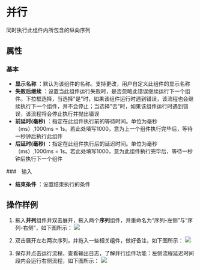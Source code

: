 # 并行

同时执行此组件内所包含的纵向序列

## 属性
### 基本
- **显示名称** ：默认为该组件的名称。支持更改，用户自定义此组件的显示名称
- **失败后继续** ：设置当此组件运行失败时，是否忽略此错误继续运行下一个组件。下拉框选择，当选择"是"时，如果该组件运行时遇到错误，该流程也会继续执行下一个组件，并不会停止；当选择"否"时，如果该组件运行时遇到错误，该流程将会停止执行并抛出错误
- **前延时(毫秒)** ：指定在此组件执行前的等待时间。单位为毫秒（ms）,1000ms = 1s。若此处填写1000，意为上一个组件执行完毕后，等待一秒钟后执行此组件
- **后延时(毫秒)** ：指定在此组件执行后的延迟时间。单位为毫秒（ms）,1000ms = 1s。若此处填写1000，意为此组件执行完毕后，等待一秒钟后执行下一个组件


###　输入
- **结束条件** ：设置结束执行的条件

## 操作样例
1. 拖入**并列**组件并双击展开，拖入两个**序列**组件，并重命名为“序列-左侧”与“序列-右侧”，如下图所示：
![](https://docimages.blob.core.chinacloudapi.cn/images/Activities/pallel-1.png)

2. 双击展开左右两次序列，并拖入一些相关组件，做好备注，如下图所示：
![](https://docimages.blob.core.chinacloudapi.cn/images/Activities/pallel-2.png)

3. 保存并点击运行流程，查看输出日志，了解并行组件功能：左侧流程延迟时间段内会运行右侧流程，如下图所示：
![](https://docimages.blob.core.chinacloudapi.cn/images/Activities/pallel-3.png)


